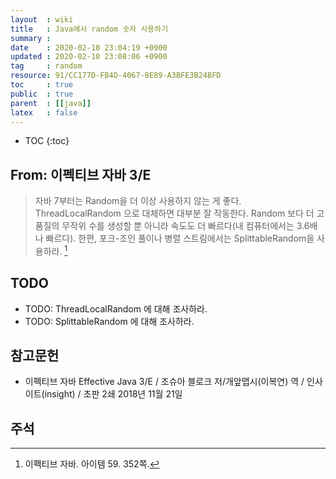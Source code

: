 ```yaml
---
layout  : wiki
title   : Java에서 random 숫자 사용하기
summary : 
date    : 2020-02-10 23:04:19 +0900
updated : 2020-02-10 23:08:06 +0900
tag     : random
resource: 91/CC177D-FB4D-4067-8E89-A3BFE3B24BFD
toc     : true
public  : true
parent  : [[java]]
latex   : false
---
```

* TOC
{:toc}

## From: 이펙티브 자바 3/E

> 자바 7부터는 Random을 더 이상 사용하지 않는 게 좋다. ThreadLocalRandom 으로 대체하면 대부분 잘 작동한다. Random 보다 더 고품질의 무작위 수를 생성할 뿐 아니라 속도도 더 빠르다(내 컴퓨터에서는 3.6배나 빠르다). 한편, 포크-조인 풀이나 병렬 스트림에서는 SplittableRandom을 사용하라.
[^effective-352]

## TODO

* TODO: ThreadLocalRandom 에 대해 조사하라.
* TODO: SplittableRandom 에 대해 조사하라.

## 참고문헌

* 이펙티브 자바 Effective Java 3/E / 조슈아 블로크 저/개앞맵시(이복연) 역 / 인사이트(insight) / 초판 2쇄 2018년 11월 21일

## 주석
[^effective-352]: 이펙티브 자바. 아이템 59. 352쪽.

